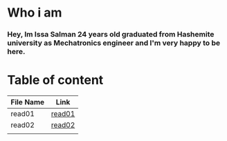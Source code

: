 # Who i am
### Hey, Im Issa Salman 24 years old graduated from Hashemite university as Mechatronics engineer and I'm very happy to be here.

# Table of content 

| File Name | Link | 
| --------------- | --------------- |
| read01 | [read01](https://issasalman.github.io/reading-notes/read01) | 
| read02 | [read02](https://issasalman.github.io/reading-notes/read02) | 
|  |  | 
 